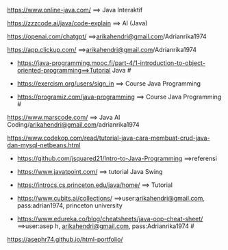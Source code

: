 https://www.online-java.com/   ==> Java Interaktif

https://zzzcode.ai/java/code-explain ==> AI (Java)

https://openai.com/chatgpt/ ==>arikahendri@gmail.com/Adrianrika1974

https://app.clickup.com/ ==>arikahendri@gmail.com/Adrianrika1974

- https://java-programming.mooc.fi/part-4/1-introduction-to-object-oriented-programming==>Tutorial Java #

- https://exercism.org/users/sign_in  ==> Course Java Programming

- https://programiz.com/java-programming   ==> Course Java Programming #

https://www.marscode.com/      ==> Java AI Coding/arikahendri@gmail.com/adrianrika1974

https://www.codekop.com/read/tutorial-java-cara-membuat-crud-java-dan-mysql-netbeans.html

- https://github.com/jsquared21/Intro-to-Java-Programming  ==>referensi

- https://www.javatpoint.com/ ==> tutorial Java Swing

- https://introcs.cs.princeton.edu/java/home/   ==> Tutorial

- https://www.cubits.ai/collections/ ==>user:arikahendri@gmail.com, pass:adrian1974, princeton university

- https://www.edureka.co/blog/cheatsheets/java-oop-cheat-sheet/ ==>user:asep h, arikahendri@gmail.com, pass:Adrianrika1974 #

 https://asephr74.github.io/html-portfolio/
